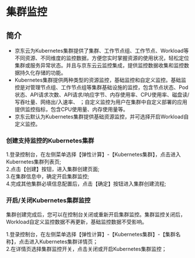 # 集群监控
## 简介
- 京东云为Kubernetes集群提供了集群、工作节点组、工作节点、Workload等不同资源、不同维度的监控数据，方便您实时掌握资源的使用状况，轻松定位集群或服务异常状态。并且与京东云云监控集成，提供监控数据收集和监控数据持久化存储的功能。  
- Kubernetes集群提供两种类型的资源监控，基础监控和自定义监控。基础监控是对管理节点组、工作节点组等集群基础设施的监控，包含节点状态、Pod状态、API请求次数、API请求/响应字节、内存使用率、CPU使用率、磁盘读/写吞吐量、网络出/入速率、
；自定义监控为用户在集群中自定义部署的应用提供监控指标，包含CPU使用量、内存使用量等。  
- 京东云默认为Kubernetes集群提供基础资源监控，并可选择开启Workload自定义监控。  

### 创建支持监控的Kubernetes集群  
1.登录控制台，在左侧菜单选择【弹性计算】-【Kubernetes集群】，点击进入Kubernetes集群列表页;   
2.点击【创建】按钮，进入集群创建页面;  
3.在集群信息中，确定开启集群监控;  
4.完成其他集群必填信息配置后，点击【确定】按钮进入集群创建流程;  

### 开启/关闭Kubernetes集群监控  
集群创建完成后，您可以在控制台关闭或重新开启集群监控。集群监控关闭后，Workload自定义监控数据不再更新，基础监控数据不受影响。  

1.登录控制台，在左侧菜单选择【弹性计算】-【Kubernetes集群】-【集群名称】，点击进入Kubernetes集群详情页；  
2.在详情页选择集群监控开关，点击关闭或开启Kubernetes集群监控；  


